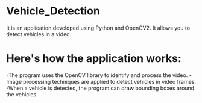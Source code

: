 # Vehicle_Detection
It is an application developed using Python and OpenCV2. It allows you to detect vehicles in a video.

# Here's how the application works:
-The program uses the OpenCV library to identify and process the video.
-Image processing techniques are applied to detect vehicles in video frames.
-When a vehicle is detected, the program can draw bounding boxes around the vehicles.
